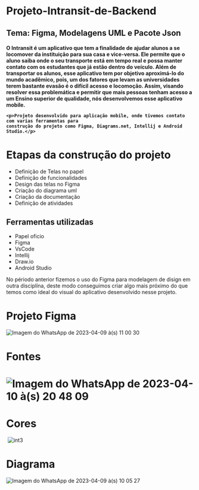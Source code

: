 
<!DOCTYPE html>
<head>
<head>
    <h1>Projeto-Intransit-de-Backend</h1>
    <h2>Tema: Figma, Modelagens UML e Pacote Json </h2>
    <h4>O Intransit é um aplicativo que tem a finalidade de ajudar alunos a se locomover da instituição para sua casa e vice-versa. Ele permite que o aluno saiba onde o seu transporte está em tempo real e possa manter contato com os estudantes que já estão dentro do veículo. Além de transportar os alunos, esse aplicativo tem por objetivo aproximá-lo do mundo acadêmico, pois, um dos fatores que levam as universidades terem bastante evasão é o difícil acesso e locomoção. Assim, visando resolver essa problemática e permitir que mais pessoas tenham acesso a um Ensino superior de qualidade, nós desenvolvemos esse aplicativo mobile.</4>
</head>
<body>

    <p>Projeto desenvolvido para aplicação mobile, onde tivemos contato com varias ferramentas para 
    construção do projeto como Figma, Diagrams.net, Intellij e Android Studio.</p>

<h1>Etapas da construção do projeto</h1>
 <ul>
            <li>Definição de Telas no papel</li>
            <li>Definição de funcionalidades</li>
            <li>Design das telas no Figma</li>
            <li>Criação do diagrama uml</li>
            <li>Criação da documentação</li>
            <li>Definição de atividades</li>
        </ul>
        
<h2>Ferramentas utilizadas</h2>
 <ul>
            <li>Papel oficio</li>
            <li>Figma</li>
            <li>VsCode</li>
            <li>Intellij</li>
            <li>Draw.io</li>
            <li>Android Studio</li>
        </ul>
<p>No périodo anterior fizemos o uso do Figma para modelagem de disign em outra disciplína, deste modo conseguimos criar algo mais próximo do que temos como ideal do visual do aplicativo desenvolvido nesse projeto.</p>

<h1>Projeto Figma</h1>

<img>![Imagem do WhatsApp de 2023-04-09 à(s) 11 00 30](https://user-images.githubusercontent.com/111431438/230777143-a4277f4c-afa3-49d6-9fdf-731d3fc7eb5c.jpg)</img>


<h1>Fontes<h1>
    
  <img> ![Imagem do WhatsApp de 2023-04-10 à(s) 20 48 09](https://user-images.githubusercontent.com/111431438/231021729-11145c8a-68af-484a-9d29-3d25d6045ba0.jpg)
    </img>


 <h1>Cores</h1>
 
  <img> ![int3](https://user-images.githubusercontent.com/113267971/231018284-897755cc-230d-4e5a-b209-d5fbc28e5bb8.png)
</img>
  
  <h1>Diagrama</h1>
  
<img>![Imagem do WhatsApp de 2023-04-09 à(s) 10 05 27](https://user-images.githubusercontent.com/111431438/230778319-2a177a41-a2bf-4ebd-80be-5fcfda2d4c6c.jpg)
</img>

</body>
</html>
